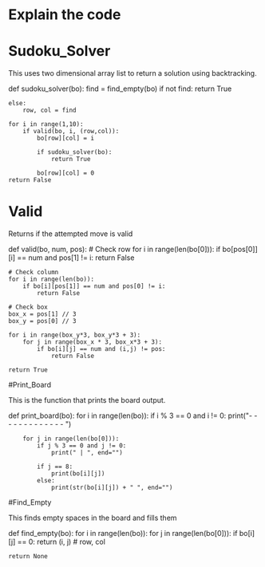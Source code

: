 # Explain the code

# Sudoku_Solver 

This uses two dimensional array list to return a solution using backtracking. 

def sudoku_solver(bo):
    find = find_empty(bo)
    if not find:
        return True
    
    else:
        row, col = find

    for i in range(1,10):
        if valid(bo, i, (row,col)):
            bo[row][col] = i 

            if sudoku_solver(bo):
                return True

            bo[row][col] = 0
    return False
    
# Valid 

Returns if the attempted move is valid

def valid(bo, num, pos):
    # Check row
    for i in range(len(bo[0])):
        if bo[pos[0]][i] == num and pos[1] != i:
            return False

    # Check column
    for i in range(len(bo)):
        if bo[i][pos[1]] == num and pos[0] != i:
            return False

    # Check box
    box_x = pos[1] // 3
    box_y = pos[0] // 3

    for i in range(box_y*3, box_y*3 + 3):
        for j in range(box_x * 3, box_x*3 + 3):
            if bo[i][j] == num and (i,j) != pos:
                return False

    return True
    
    
#Print_Board 

This is the function that prints the board output.


def print_board(bo):
    for i in range(len(bo)):
        if i % 3 == 0 and i != 0:
            print("- - - - - - - - - - - - - ")

        for j in range(len(bo[0])):
            if j % 3 == 0 and j != 0:
                print(" | ", end="")

            if j == 8:
                print(bo[i][j])
            else:
                print(str(bo[i][j]) + " ", end="")


#Find_Empty

This finds empty spaces in the board and fills them

def find_empty(bo):
    for i in range(len(bo)):
        for j in range(len(bo[0])):
            if bo[i][j] == 0:
                return (i, j)  # row, col

    return None
